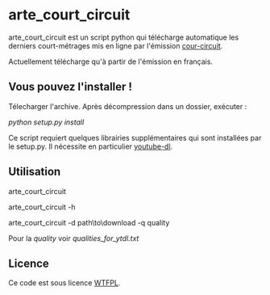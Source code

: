 arte_court_circuit
==================

arte_court_circuit est un script python qui télécharge automatique les derniers 
court-métrages mis en ligne par l'émission [cour-circuit](http://cinema.arte.tv/fr/magazine/court-circuit/emissions).

Actuellement télécharge qu'à partir de l'émission en français.

Vous pouvez l'installer !
---------------------------
Télecharger l'archive. Après décompression dans un dossier, exécuter :

*python setup.py install*

Ce script requiert quelques librairies supplémentaires qui sont installées par le setup.py.
Il nécessite en particulier [youtube-dl](http://rg3.github.io/youtube-dl/).

Utilisation
---------------
arte_court_circuit

arte_court_circuit -h

arte_court_circuit -d path\to\download -q quality

Pour la *quality* voir *qualities_for_ytdl.txt*

Licence
----------------
Ce code est sous licence [WTFPL](https://fr.wikipedia.org/wiki/WTFPL).